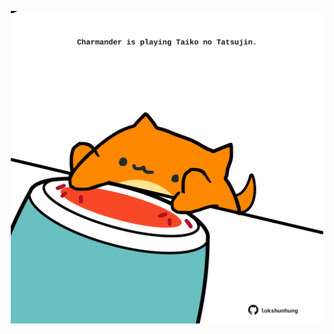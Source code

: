 <!-- built at 19/11/2022, 12:00:56 UTC -->
<p align="center">
  <img width="500" height="500" src="./ReadmeImage.svg">
</p>
